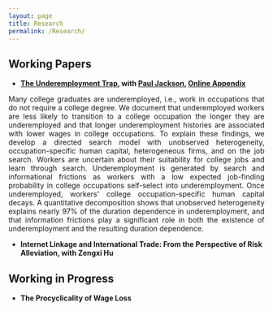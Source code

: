 ```yaml
---
layout: page
title: Research
permalink: /Research/
---
```


<style>
  .paper {
    text-align: justify;
  }
</style>



  
## Working Papers



 - **[The Underemployment Trap](https://www.dropbox.com/s/uljorbz1iqr1iyy/DurDep.pdf?dl=0), with [Paul Jackson](https://www.paulgjackson.com/), [Online Appendix](https://www.dropbox.com/s/pqnjcjh3el1n4mn/DurDep_App.pdf?dl=0)**<br>

<div class="paper">
  
<p>Many college graduates are underemployed, i.e., work in occupations that do not require a college degree. We document that underemployed workers are less likely to transition to a college occupation the longer they are underemployed and that longer underemployment histories are associated with lower wages in college occupations. To explain these findings, we develop a directed search model with unobserved heterogeneity, occupation-specific human capital, heterogeneous firms, and on the job search. Workers are uncertain about their suitability for college jobs and learn through search. Underemployment is generated by search and informational frictions as workers with a low expected job-finding probability in college occupations self-select into underemployment. Once underemployed, workers' college occupation-specific human capital decays. A quantitative decomposition shows that unobserved heterogeneity explains nearly 97% of the duration dependence in underemployment, and that information frictions play a significant role in both the existence of underemployment and the resulting duration dependence. 
  
</div>

 - **Internet Linkage and International Trade: From the Perspective of Risk Alleviation, with Zengxi Hu**
  


## Working in Progress

- **The Procyclicality of Wage Loss**
  

